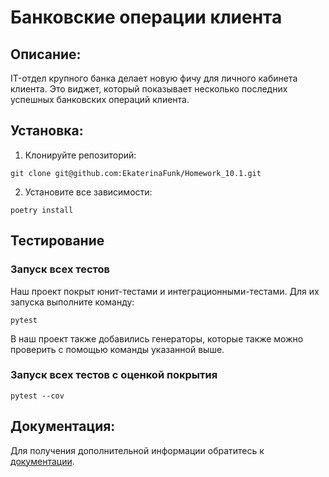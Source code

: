 # Банковские операции клиента

## Описание:

IT-отдел крупного банка делает новую фичу для личного кабинета клиента. 
Это виджет, который показывает несколько последних успешных банковских операций клиента. 

## Установка:

1. Клонируйте репозиторий:
```
git clone git@github.com:EkaterinaFunk/Homework_10.1.git
```

2. Установите все зависимости:
``` 
poetry install
```
## Тестирование

### Запуск всех тестов
Наш проект покрыт юнит-тестами и интеграционными-тестами.
Для их запуска выполните команду:
```
pytest
```
В наш проект также добавились генераторы,
которые также можно проверить с помощью команды указанной выше.

### Запуск всех тестов с оценкой покрытия
``` 
pytest --cov
```

## Документация:

Для получения дополнительной информации обратитесь к [документации](https://my.sky.pro/student-cabinet/stream/1790/lessons).